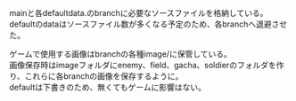 mainと各defaultdata.のbranchに必要なソースファイルを格納している。  
defaultのdataはソースファイル数が多くなる予定のため、各branchへ退避させた。  
  
ゲームで使用する画像はbranchの各種image/に保管している。  
画像保存時はimageフォルダにenemy、field、gacha、soldierのフォルダを作り、これらに各branchの画像を保存するように。  
defaultは下書きのため、無くてもゲームに影響はない。
